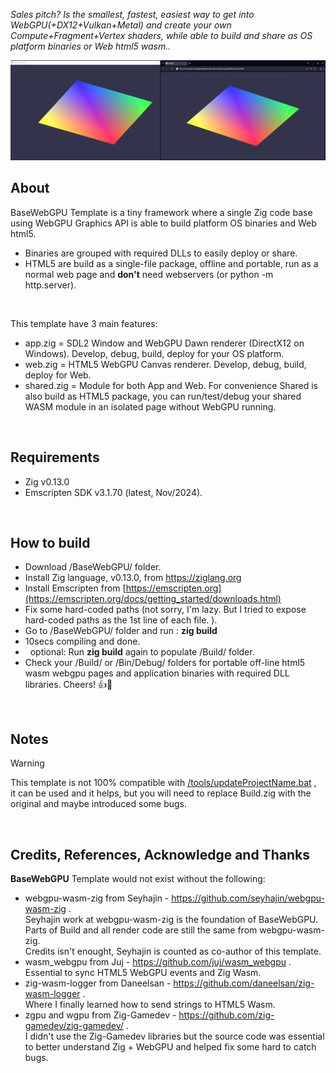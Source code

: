 *Sales pitch? Is the smallest, fastest, easiest way to get into WebGPU(+DX12+Vulkan+Metal) and create your own Compute+Fragment+Vertex shaders, while able to build and share as OS platform binaries or Web html5 wasm..*

<img src="https://raw.githubusercontent.com/DarknessFX/zig_workbench/refs/heads/main/.git_img/BaseWebGPU_screenshot.png" width="640px" /> <br/>

## About

BaseWebGPU Template is a tiny framework where a single Zig code base using WebGPU Graphics API is able to build platform OS binaries and Web html5. <br/>
- Binaries are grouped with required DLLs to easily deploy or share. <br/>
- HTML5 are build as a single-file package, offline and portable, run as a normal web page and **don't** need webservers (or python -m http.server).
<br/>

This template have 3 main features:
- app.zig = SDL2 Window and WebGPU Dawn renderer (DirectX12 on Windows). Develop, debug, build, deploy for your OS platform.
- web.zig = HTML5 WebGPU Canvas renderer. Develop, debug, build, deploy for Web.
- shared.zig = Module for both App and Web. For convenience Shared is also build as HTML5 package, you can run/test/debug your shared WASM module in an isolated page without WebGPU running.
<br/>

## Requirements
- Zig v0.13.0
- Emscripten SDK v3.1.70 (latest, Nov/2024).
<br/>

## How to build
- Download /BaseWebGPU/ folder.
- Install Zig language, v0.13.0, from https://ziglang.org
- Install Emscripten from [https://emscripten.org](https://emscripten.org/docs/getting_started/downloads.html)
- Fix some hard-coded paths (not sorry, I'm lazy. But I tried to expose hard-coded paths as the 1st line of each file. ).
- Go to /BaseWebGPU/ folder and run : **zig build**
- 10secs compiling and done.
- &nbsp;&nbsp;optional: Run **zig build** again to populate /Build/ folder.
- Check your /Build/ or /Bin/Debug/ folders for portable off-line html5 wasm webgpu pages and application binaries with required DLL libraries.  Cheers! 👍🍻

<br/>

## Notes

> [!WARNING]
> This template is not 100% compatible with [/tools/updateProjectName.bat](https://github.com/DarknessFX/zig_workbench/blob/main/tools/updateProjectName.bat) ,<br/>
> it can be used and it helps, but you will need to replace Build.zig with the original and maybe introduced some bugs.

<br/>

## Credits, References, Acknowledge and Thanks

**BaseWebGPU** Template would not exist without the following:<br/>
- webgpu-wasm-zig from Seyhajin - https://github.com/seyhajin/webgpu-wasm-zig .<br/>
Seyhajin work at webgpu-wasm-zig is the foundation of BaseWebGPU.</br>
Parts of Build and all render code are still the same from webgpu-wasm-zig.</br>
Credits isn't enought, Seyhajin is counted as co-author of this template.<br/>
- wasm_webgpu from Juj - https://github.com/juj/wasm_webgpu .<br/>
Essential to sync HTML5 WebGPU events and Zig Wasm.<br/>
- zig-wasm-logger from Daneelsan - https://github.com/daneelsan/zig-wasm-logger .<br/>
Where I finally learned how to send strings to HTML5 Wasm. <br/>
- zgpu and wgpu from Zig-Gamedev - https://github.com/zig-gamedev/zig-gamedev/ .<br/>
I didn't use the Zig-Gamedev libraries but the source code was essential to better understand Zig + WebGPU and helped fix some hard to catch bugs.<br/>
